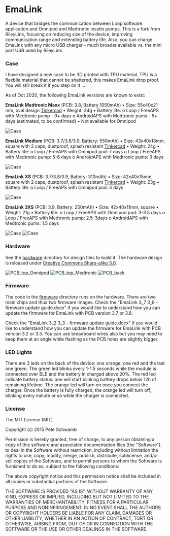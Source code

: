 # EmaLink

A device that bridges the communication between Loop software application and Omnipod and Medtronic insulin pumps. This is a fork from RileyLink, focusing on reducing size of the device, improving communication range and extending battery life. Also, you can charge EmaLink with any micro USB charger - much broader available vs. the mini port USB used by RileyLink.

### Case

I have designed a new case to be 3D printed with TPU material. TPU is a flexbile material that cannot be shattered, this makes EmaLink
drop proof. You will still break it if you step on it ...

As of Oct 2020, the following EmaLink versions are known to exist:

**EmaLink Medtronic Maxx** (PCB: 3.8, Battery 1050mAh)
•	Size: 55x40x21 mm, oval design [Tinkercad](https://www.tinkercad.com/things/aMPzEObGEE7)
•	Weight: 34g
•	Battery life: 
  o	 Loop / FreeAPS with Medtronic pump - 9+ days
  o	 AndroidAPS with Medtronic pums - 5+ days (estimated, to be confirmed)
•	Not available for Omnipod

![Case](https://github.com/sks01/EmaLink/blob/master/pictures/Maxx.png)

**EmaLink Medium** (PCB: 3.7/3.8/3.9, Battery: 550mAh)
•	Size: 43x40x18mm, square with 2 caps, dustproof, splash resistant [Tinkercad](https://www.tinkercad.com/things/9jWhSiQkAbo)
•	Weight: 24g
•	Battery life: 
  o	 Loop / FreeAPS with Omnipod pod: 7 days
  o	 Loop / FreeAPS with Medtronic pump: 5-6 days
  o	 AndroidAPS with Medtronic pums: 3 days

![Case](https://github.com/sks01/EmaLink/blob/master/pictures/Medium.png)

**EmaLink XS** (PCB: 3.7/3.8/3.9, Battery: 310mAh) 
•	Size: 42x40x15mm, square with 2 caps, dustproof, splash resistant [Tinkercad](https://www.tinkercad.com/things/0KXGFfexw8S)
•	Weight: 23g
•	Battery life: 
  o	 Loop / FreeAPS with Omnipod pod: 4 days

![Case](https://github.com/sks01/EmaLink/blob/master/pictures/XS.png)

**EmaLink 3XS** (PCB: 3.9, Battery: 250mAh) 
•	Size: 42x40x11mm, square
•	Weight: 21g
•	Battery life: 
  o	 Loop / FreeAPS with Omnipod pod: 3-3.5 days
  o	 Loop / FreeAPS with Medtronic pump: 2.5-3days
  o	 AndroidAPS with Medtronic pums: 1.5 days

![Case](https://github.com/sks01/EmaLink/blob/master/pictures/3XS.png)
![Case](https://github.com/sks01/EmaLink/blob/master/pictures/Medium_XS_3XS.png)

### Hardware

See the [hardware](https://github.com/sks01/emalink/tree/master/hardware) directory for design files to build it. The hardware design is released under [Creative Commons Share-alike 3.0](http://creativecommons.org/licenses/by-sa/3.0/).  

![PCB_top_Omnipod](https://github.com/sks01/EmaLink/blob/master/pictures/PCB_top_Omnipod.png)
![PCB_top_Medtronic](https://github.com/sks01/EmaLink/blob/master/pictures/PCB_top_Medtronic.png)
![PCB_back](https://github.com/sks01/EmaLink/blob/master/pictures/PCB_back.png)

### Firmware

The code in the [firmware](https://github.com/sks01/emalink/tree/master/firmware) directory runs on the hardware.  There are two main chips and thus two firmware images.
Check the "EmaLink 3_7 3_8 - firmware update guide.docx" if you would like to understand how you can update the firmware for EmaLink with PCB version 3.7 or 3.8.

Check the "EmaLink 3_2 3_3 - firmware update guide.docx" if you would like to understand how you can update the firmware for EmaLink with PCB version 3.2 or 3.3. You can use breadboard wires also but you may need to keep them at an angle while flashing as the PCB holes are slightly bigger.

### LED Lights

There are 3 leds on the back of the device: one orange, one red and the last one green. The green led blinks every 1-1.5 seconds while the module is connected over BLE and the battery in charged above 20%. The red led indicate battery status: one will start blinking battery drops below 12h of remaining lifetime. The orange led will turn on once you connect the charger. Once the battery is fully charged, the orange led will turn off, blinking every minute or so while the charger is connected. 

### License

The MIT License (MIT)

Copyright (c) 2015 Pete Schwamb

Permission is hereby granted, free of charge, to any person obtaining a copy
of this software and associated documentation files (the "Software"), to deal
in the Software without restriction, including without limitation the rights
to use, copy, modify, merge, publish, distribute, sublicense, and/or sell
copies of the Software, and to permit persons to whom the Software is
furnished to do so, subject to the following conditions:

The above copyright notice and this permission notice shall be included in all
copies or substantial portions of the Software.

THE SOFTWARE IS PROVIDED "AS IS", WITHOUT WARRANTY OF ANY KIND, EXPRESS OR
IMPLIED, INCLUDING BUT NOT LIMITED TO THE WARRANTIES OF MERCHANTABILITY,
FITNESS FOR A PARTICULAR PURPOSE AND NONINFRINGEMENT. IN NO EVENT SHALL THE
AUTHORS OR COPYRIGHT HOLDERS BE LIABLE FOR ANY CLAIM, DAMAGES OR OTHER
LIABILITY, WHETHER IN AN ACTION OF CONTRACT, TORT OR OTHERWISE, ARISING FROM,
OUT OF OR IN CONNECTION WITH THE SOFTWARE OR THE USE OR OTHER DEALINGS IN THE
SOFTWARE.

